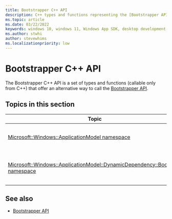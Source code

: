 ```yaml
---
title: Bootstrapper C++ API
description: C++ types and functions representing the [Bootstrapper API](/windows/windows-app-sdk/api/win32/_bootstrap/).
ms.topic: article
ms.date: 03/22/2022
keywords: windows 10, windows 11, Windows App SDK, desktop development, app sdk, bootstrapper, bootstrapper api
ms.author: stwhi
author: stevewhims
ms.localizationpriority: low
---
```


# Bootstrapper C++ API

The Bootstrapper C++ API is a set of types and functions (callable only from C++) that offer an alternative way to call the [Bootstrapper API](/windows/windows-app-sdk/api/win32/_bootstrap/).

## Topics in this section

| Topic | Description |
| - | - |
| [Microsoft::Windows::ApplicationModel namespace](microsoft.windows.applicationmodel/microsoft.windows.applicationmodel.md) | Types and functions from the Bootstrapper C++ API that are in the (**Microsoft::Windows**) **ApplicationModel** namespace. For example, a class that represents a version of the Windows App SDK framework package. |
| [Microsoft::Windows::ApplicationModel::DynamicDependency::Bootstrap namespace](microsoft.windows.applicationmodel.dynamicdependency.bootstrap/microsoft.windows.applicationmodel.dynamicdependency.bootstrap.md) | Types and functions from the Bootstrapper C++ API that are in the (**Microsoft::Windows::ApplicationModel::DynamicDependency**) **Bootstrap** namespace. For example, helper functions that wrap calls to the [Bootstrapper API](/windows/windows-app-sdk/api/win32/_bootstrap/). |

## See also

* [Bootstrapper API](/windows/windows-app-sdk/api/win32/_bootstrap/)
